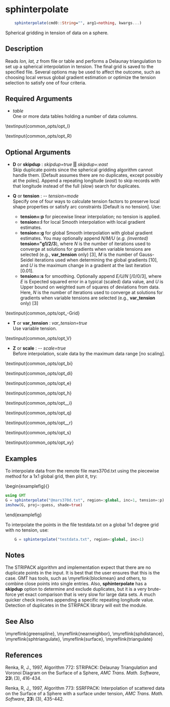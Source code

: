 # sphinterpolate

```julia
	sphinterpolate(cmd0::String="", arg1=nothing, kwargs...)
```

Spherical gridding in tension of data on a sphere.

Description
-----------

Reads *lon, lat, z* from file or table and performs a Delaunay triangulation to set up a
spherical interpolation in tension. The final grid is saved to the specified file.
Several options may be used to affect the outcome, such as choosing local versus global
gradient estimation or optimize the tension selection to satisfy one of four criteria.

Required Arguments
------------------

- *table*\
    One or more data tables holding a number of data columns.

\textinput{common_opts/opt_I}

\textinput{common_opts/opt_R}

Optional Arguments
------------------

- **D** or **skipdup** : *skipdup=true* **||** *skipdup=:east*\
    Skip duplicate points since the spherical gridding algorithm cannot handle them.
    [Default assumes there are no duplicates, except possibly at the poles].
    Append a repeating longitude (*east*) to skip records with that longitude instead
    of the full (slow) search for duplicates.

- **Q** or **tension** : -- *tension=mode*\
    Specify one of four ways to calculate tension factors to preserve
    local shape properties or satisfy arc constraints [Default is no tension]. Use:
    - **tension=:p** for piecewise linear interpolation; no tension is applied.
    - **tension=:l** for local Smooth interpolation with local gradient estimates.
    - **tension=:g** for global Smooth interpolation with global gradient estimates. You may
      optionally append *N/M/U* (*e.g. (invented)* **tension="g1/2/3**), where *N* is the number
      of iterations used to converge at solutions for gradients when variable tensions are
      selected (e.g., **var_tension** only) [3], *M* is the number of Gauss-Seidel iterations used
      when determining the global gradients [10], and *U* is the maximum change in a gradient at
      the last iteration [0.01].
    - **tension=:s** for smoothing. Optionally append *E/U/N* [/0/0/3], where *E* is Expected
      squared error in a typical (scaled) data value, and *U* is Upper bound on weighted sum
      of squares of deviations from data. Here, *N* is the number of iterations used to converge
      at solutions for gradients when variable tensions are selected (e.g., **var_tension** only) [3]

\textinput{common_opts/opt_-Grid}

- **T** or **var_tension** : *var_tension=true*\
    Use variable tension.

\textinput{common_opts/opt_V}

- **Z** or **scale** : -- *scale=true*\
    Before interpolation, scale data by the maximum data range [no scaling].

\textinput{common_opts/opt_bi}

\textinput{common_opts/opt_di}

\textinput{common_opts/opt_e}

\textinput{common_opts/opt_h}

\textinput{common_opts/opt__i}

\textinput{common_opts/opt_q}

\textinput{common_opts/opt__r}

\textinput{common_opts/opt_s}

\textinput{common_opts/opt_xy}

Examples
--------

To interpolate data from the remote file mars370d.txt using the piecewise
method for a 1x1 global grid, then plot it, try:

\begin{examplefig}{}
```julia
using GMT
G = sphinterpolate("@mars370d.txt", region=:global, inc=1, tension=:p)
imshow(G, proj=:guess, shade=true)
```
\end{examplefig}

To interpolate the points in the file testdata.txt on a global 1x1
degree grid with no tension, use:

```julia
    G = sphinterpolate("testdata.txt", region=:global, inc=1)
```

Notes
-----

The STRIPACK algorithm and implementation expect that there are no duplicate points
in the input.  It is best that the user ensures that this is the case.  GMT has tools,
such as \myreflink{blockmean} and others, to combine close points into single entries.
Also, **sphinterpolate** has a **skipdup** option to determine and exclude duplicates, but
it is a very brute-force yet exact comparison that is very slow for large data sets.
A much quicker check involves appending a specific repeating longitude value.
Detection of duplicates in the STRIPACK library will exit the module.

See Also
--------

\myreflink{greenspline},
\myreflink{nearneighbor},
\myreflink{sphdistance},
\myreflink{sphtriangulate},
\myreflink{surface},
\myreflink{triangulate}

References
----------

Renka, R, J., 1997, Algorithm 772: STRIPACK: Delaunay Triangulation and
Voronoi Diagram on the Surface of a Sphere, *AMC Trans. Math. Software*,
**23**\ (3), 416-434.

Renka, R, J,, 1997, Algorithm 773: SSRFPACK: Interpolation of scattered
data on the Surface of a Sphere with a surface under tension, *AMC
Trans. Math. Software*, **23**\ (3), 435-442.
